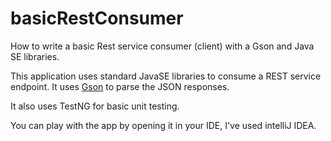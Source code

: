 # basicRestConsumer
How to write a basic Rest service consumer (client) with a Gson and Java SE libraries.

This application uses standard JavaSE libraries to consume a REST service endpoint. It uses
[Gson](https://github.com/google/gson) to parse the JSON responses.

It also uses TestNG for basic unit testing.

You can play with the app by opening it in your IDE, I've used intelliJ IDEA.